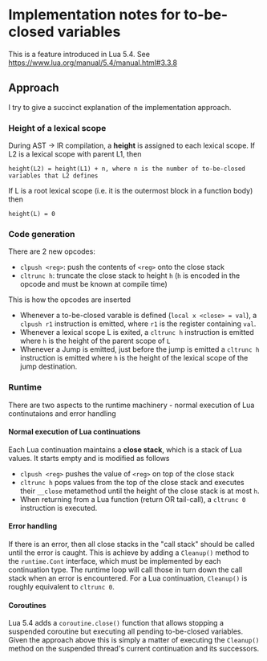 # Implementation notes for to-be-closed variables

This is a feature introduced in Lua 5.4.  See
https://www.lua.org/manual/5.4/manual.html#3.3.8

## Approach

I try to give a succinct explanation of the implementation approach.

### Height of a lexical scope

During AST -> IR compilation, a **height** is assigned to each lexical scope.
If L2 is a lexical scope with parent L1, then

    height(L2) = height(L1) + n, where n is the number of to-be-closed variables that L2 defines

If L is a root lexical scope (i.e. it is the outermost block in a function body)
then

    height(L) = 0

### Code generation

There are 2 new opcodes:
- `clpush <reg>`: push the contents of `<reg>` onto the close stack
- `cltrunc h`: truncate the close stack to height `h` (`h` is encoded in the
  opcode and must be known at compile time)

This is how the opcodes are inserted
- Whenever a to-be-closed varable is defined (`local x <close> = val`), a
  `clpush r1` instruction is emitted, where `r1` is the register containing
  `val`.
- Whenever a lexical scope L is exited, a `cltrunc h` instruction is emitted where `h` is the height of the parent scope of `L`
- Whenever a Jump is emitted, just before the jump is emitted a `cltrunc h`
  instruction is emitted where `h` is the height of the lexical scope of the
  jump destination.

### Runtime

There are two aspects to the runtime machinery - normal execution of Lua
continutaions and error handling

#### Normal execution of Lua continuations

Each Lua continuation maintains a **close stack**, which is a stack of Lua
values. It starts empty and is modified as follows
- `clpush <reg>` pushes the value of `<reg>` on top of the close stack
- `cltrunc h` pops values from the top of the close stack and executes their
  `__close` metamethod until the height of the close stack is at most `h`.
- When returning from a Lua function (return OR tail-call), a `cltrunc 0`
  instruction is executed.

#### Error handling

If there is an error, then all close stacks in the "call stack" should be called
until the error is caught.  This is achieve by adding a `Cleanup()` method to
the `runtime.Cont` interface, which must be implemented by each continuation
type.   The runtime loop will call those in turn down the call stack when an
error is encountered.  For a Lua continuation, `Cleanup()` is roughly equivalent
to `cltrunc 0`.

#### Coroutines

Lua 5.4 adds a `coroutine.close()` function that allows stopping a suspended
coroutine but executing all pending to-be-closed variables.  Given the approach
above this is simply a matter of executing the `Cleanup()` method on the
suspended thread's current continuation and its successors.

